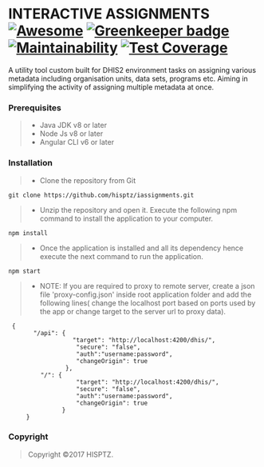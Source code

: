 
# INTERACTIVE ASSIGNMENTS[![Awesome](https://cdn.rawgit.com/sindresorhus/awesome/d7305f38d29fed78fa85652e3a63e154dd8e8829/media/badge.svg)](https://github.com/sindresorhus/awesome) [![Greenkeeper badge](https://badges.greenkeeper.io/interactive-apps/iassignments.svg)](https://greenkeeper.io/)  [![Maintainability](https://api.codeclimate.com/v1/badges/a99a88d28ad37a79dbf6/maintainability)](https://codeclimate.com/github/interactive-apps/iassignments/maintainability)  [![Test Coverage](https://api.codeclimate.com/v1/badges/a99a88d28ad37a79dbf6/test_coverage)](https://codeclimate.com/github/interactive-apps/iassignments/test_coverage)

A utility tool custom built for DHIS2 environment tasks on assigning various metadata including organisation units, data sets, programs etc. Aiming in simplifying the activity of assigning multiple metadata at once.   

### Prerequisites
>- Java JDK v8 or later 
>- Node Js v8 or later
>- Angular CLI v6 or later

### Installation

> * Clone the repository from Git
```angularjs
git clone https://github.com/hisptz/iassignments.git
```
> * Unzip the repository and open it. Execute the following npm command to install the application to your computer.
```angularjs
npm install
```
> * Once the application is installed and all its dependency hence execute the next command to run the application. 
```angularjs
npm start
```
> * NOTE: If you are required to proxy to remote server, create a json file 'proxy-config.json' inside root application folder and add the following lines( change the localhost port based on ports used by the app or change target to the server url to proxy data).
```angularjs
 {
       "/api": {
                  "target": "http://localhost:4200/dhis/",
                   "secure": "false",
                   "auth":"username:password",
                   "changeOrigin": true
                },
         "/": {
                   "target": "http://localhost:4200/dhis/",
                   "secure": "false",
                   "auth":"username:password",
                   "changeOrigin": true
               }
     }
```

### Copyright

>Copyright ©2017 HISPTZ.
